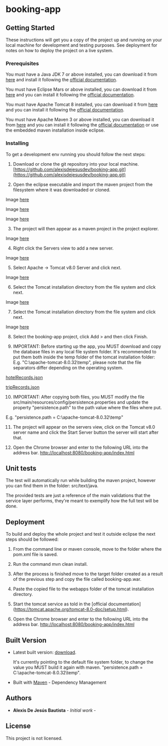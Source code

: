 # booking-app


## Getting Started

These instructions will get you a copy of the project up and running on your local machine for development and testing purposes. See deployment for notes on how to deploy the project on a live system.

### Prerequisites

You must have a Java JDK 7 or above installed, you can download it from [here](http://www.oracle.com/technetwork/java/javase/downloads/jdk8-downloads-2133151.html) and install it following the [official documentation](http://docs.oracle.com/javase/8/docs/technotes/guides/install/install_overview.html).

You must have Eclipse Mars or above installed, you can download it from [here](http://www.eclipse.org/downloads/) and you can install it following the [official documentation](https://wiki.eclipse.org/Eclipse/Installation#Eclipse_4.5_.28Mars.29).

You must have Apache Tomcat 8 installed, you can download it from [here](https://tomcat.apache.org/download-80.cgi) and you can install it following the [official documentation](https://tomcat.apache.org/tomcat-8.0-doc/index.html).

You must have Apache Maven 3 or above installed, you can download it from [here](https://maven.apache.org/download.cgi) and you can install it following the [official documentation](https://maven.apache.org/install.html) or use the embedded maven installation inside eclipse.

### Installing

To get a development env running you should follow the next steps:

1. Download or clone the git repository into your local machine.
[https://github.com/alexisdejesusdev/booking-app.git](https://github.com/alexisdejesusdev/booking-app.git)

2. Open the eclipse executable and import the maven project from the filesystem where it was downloaded or cloned.

Image [here](https://drive.google.com/open?id=0B0VKN70UtF7nMkpIcGdXRTFZRlU)

Image [here](https://drive.google.com/open?id=0B0VKN70UtF7ndFRMR1hHaFRVRkE)

Image [here](https://drive.google.com/open?id=0B0VKN70UtF7nR2xERWJMNC05c2s)

3. The project will then appear as a maven project in the project explorer.

Image [here](https://drive.google.com/open?id=0B0VKN70UtF7nQmhWMTdDblF0dEE)

4. Right click the Servers view to add a new server.

Image [here](https://drive.google.com/open?id=0B0VKN70UtF7nUVJDWVVUSVJGdTA)

5. Select Apache -> Tomcat v8.0 Server and click next.

Image [here](https://drive.google.com/open?id=0B0VKN70UtF7nR3dMa0k2cHFqM28)

6. Select the Tomcat installation directory from the file system and click next.

Image [here](https://drive.google.com/open?id=0B0VKN70UtF7ndFlDUGVUMDVvQU0)

7. Select the Tomcat installation directory from the file system and click next.

Image [here](https://drive.google.com/open?id=0B0VKN70UtF7ndFlDUGVUMDVvQU0)

8. Select the booking-app project, click Add > and then click Finish.

9. IMPORTANT: Before starting up the app, you MUST download and copy the database files in any local file system folder. It's recommended to put them both inside the temp folder of the tomcat installation folder: E.g. "C:\\apache-tomcat-8.0.32\\temp", please note that the file separators differ depending on the operating system.

[hotelRecords.json](https://drive.google.com/open?id=0B0VKN70UtF7nTDYzZlBTN3VIa1k)

[tripRecords.json](https://drive.google.com/open?id=0B0VKN70UtF7nUnFnOUNFM2VHVTg)

10. IMPORTANT: After copying both files, you MUST modify the file src/main/resources/config/persistence.properties and update the property "persistence.path" to the path value where the files where put. 

E.g. "persistence.path = C:\\apache-tomcat-8.0.32\\temp"

11. The project will appear on the servers view, click on the Tomcat v8.0 server name and click the Start Server button the server will start after that.

12. Open the Chrome browser and enter to the following URL into the address bar. [http://localhost:8080/booking-app/index.html](http://localhost:8080/booking-app/index.html)

## Unit tests

The test will automatically run while building the maven project, however you can find them in the folder: src/text/java. 

The provided tests are just a reference of the main validations that the service layer performs, they're meant to exemplify how the full test will be done.  


## Deployment

To build and deploy the whole project and test it outside eclipse the next steps should be followed:

1. From the command line or maven console, move to the folder where the pom.xml file is saved.

2. Run the command mvn clean install.

3. After the process is finished move to the target folder created as a result of the previous step and copy the file called booking-app.war.

4. Paste the copied file to the webapps folder of the tomcat installation directory.

5. Start the tomcat service as told in the [official documentation] (https://tomcat.apache.org/tomcat-8.0-doc/setup.html).

6. Open the Chrome browser and enter to the following URL into the address bar. [http://localhost:8080/booking-app/index.html](http://localhost:8080/booking-app/index.html)

## Built Version

* Latest built version: [download](https://drive.google.com/open?id=0B0VKN70UtF7nNjV6VmNYMTUyTUk).

  It's currently pointing to the default file system folder, to change the value you MUST build it again with maven. 
  "persistence.path = C:\\apache-tomcat-8.0.32\\temp".

* Built with [Maven](https://maven.apache.org/) - Dependency Management

## Authors

* **Alexis De Jesús Bautista** - *Initial work* -

## License

This project is not licensed.

